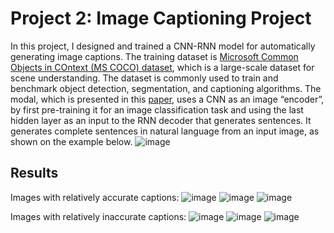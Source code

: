 # Project 2: Image Captioning Project
In this project, I designed and trained a CNN-RNN model for automatically generating image captions. The training dataset is [Microsoft Common Objects in COntext (MS COCO) dataset](http://cocodataset.org/#home), which is a large-scale dataset for scene understanding. The dataset is commonly used to train and benchmark object detection, segmentation, and captioning algorithms. The modal, which is presented in this [paper](https://arxiv.org/pdf/1411.4555.pdf), uses a CNN as an image “encoder”, by first pre-training it for an image classification task and using the last hidden layer as an input to the RNN decoder that generates sentences. It generates complete sentences in natural language from an input image, as shown on the example below.
![image](https://github.com/jshangguan/Computer_Vision_ND/blob/master/P2_Image_Captioning/images/encoder-decoder.png)

## Results
Images with relatively accurate captions:
![image](https://github.com/jshangguan/Computer_Vision_ND/blob/master/P2_Image_Captioning/images/accurate_caption_1.png)
![image](https://github.com/jshangguan/Computer_Vision_ND/blob/master/P2_Image_Captioning/images/accurate_caption_2.png)
![image](https://github.com/jshangguan/Computer_Vision_ND/blob/master/P2_Image_Captioning/images/accurate_caption_3.png)

Images with relatively inaccurate captions:
![image](https://github.com/jshangguan/Computer_Vision_ND/blob/master/P2_Image_Captioning/images/inaccurate_caption_1.png)
![image](https://github.com/jshangguan/Computer_Vision_ND/blob/master/P2_Image_Captioning/images/inaccurate_caption_2.png)
![image](https://github.com/jshangguan/Computer_Vision_ND/blob/master/P2_Image_Captioning/images/inaccurate_caption_3.png)
